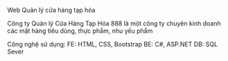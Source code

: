 Web Quản lý cửa hàng tạp hóa

Công ty Quản lý Cửa Hàng Tạp Hóa 888 là một công ty chuyên kinh doanh các mặt hàng tiêu dùng, thực phẩm, nhu yếu phẩm



Công nghệ sử dụng:
FE: HTML, CSS, Bootstrap
BE: C#, ASP.NET
DB: SQL Sever
